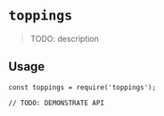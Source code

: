# `toppings`

> TODO: description

## Usage

```
const toppings = require('toppings');

// TODO: DEMONSTRATE API
```

